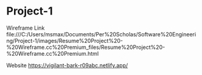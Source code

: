# Project-1

Wireframe Link
file:///C:/Users/msmax/Documents/Per%20Scholas/Software%20Engineering/Project-1/images/Resume%20Project%20-%20Wireframe.cc%20Premium_files/Resume%20Project%20-%20Wireframe.cc%20Premium.html



Website
https://vigilant-bark-r09abc.netlify.app/
